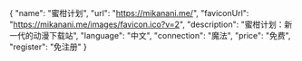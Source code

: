 {
    "name": "蜜柑计划",
    "url": "https://mikanani.me/",
    "faviconUrl": "https://mikanani.me/images/favicon.ico?v=2",
    "description": "蜜柑计划：新一代的动漫下载站",
    "language": "中文",
    "connection": "魔法",
    "price": "免费",
    "register": "免注册"
}